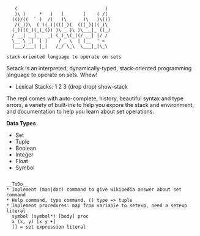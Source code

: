```
   (                                )
   )\ )     *   )   (       (    ( /(
  (()/((  ` )  /(   )\      )\   )\())
   /(_))\  ( )(_)|(((_)(  (((_)|((_)\
  (_))((_)(_(_()) )\ _ )\ )\___|_ ((_)
  / __| __|_   _| (_)_\(_|(/ __| |/ /
  \__ \ _|  | |    / _ \  | (__  ' <
  |___/___| |_|   /_/ \_\  \___|_|\_\

stack-oriented language to operate on sets
```

Setack is an interpreted, dynamically-typed, stack-oriented programming language to operate on sets. Whew!

* Lexical Stacks: 1 2 3 (drop drop) show-stack

The repl comes with auto-complete, history, beautiful syntax and type errors, a variety of built-ins to help you expore the stack and environment, and documentation to help you learn about set operations.

__Data Types__
* Set
* Tuple
* Boolean
* Integer
* Float
* Symbol
```

__ToDo__
* Implement (man|doc) command to give wikipedia answer about set command
* Help command, type command, () type => tuple
* Implement procedures: map from variable to setexp, need a setexp literal
  symbol (symbol*) [body] proc
  x (x, y) [x y +]
  [] = set expression literal

